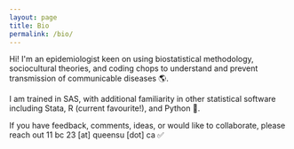```yaml
---
layout: page
title: Bio
permalink: /bio/
---
```

Hi! I'm an epidemiologist keen on using biostatistical methodology, sociocultural theories, and coding chops to understand and prevent transmission of communicable diseases 🌎. 

I am trained in SAS, with additional familiarity in other statistical software including Stata, R (current favourite!), and Python 👾. 

If you have feedback, comments, ideas, or would like to collaborate, please reach out 11 bc 23 [at] queensu [dot] ca ✅
